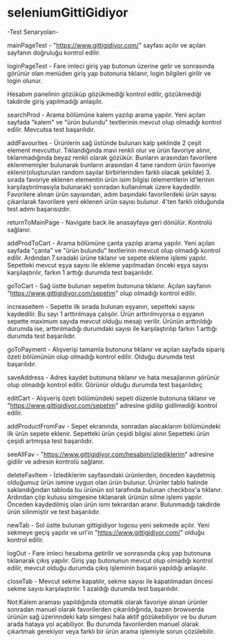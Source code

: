# seleniumGittiGidiyor

-Test Senaryoları-

mainPageTest - "https://www.gittigidiyor.com/" sayfası açılır ve açılan sayfanın doğruluğu kontrol edilir.

loginPageTest - Fare imleci giriş yap butonun üzerine gelir ve sonrasında görünür olan menüden giriş yap butonuna tıklanır, login bilgileri girilir ve login olunur. 

Hesabım panelinin gözüküp gözükmediği kontrol edilir, gözükmediği takdirde giriş yapılmadığı anlaşılır.

searchProd - Arama bölümüne kalem yazılıp arama yapılır. Yeni açılan sayfada "kalem" ve "ürün bulundu" textlerinin mevcut olup olmadığı kontrol edilir. Mevcutsa test başarılıdır.

addFavourites - Ürünlerin sağ üstünde bulunan kalp şeklinde 2 çeşit element mevcuttur. Tıklandığında mavi renkli olur ve ürün favoriye alınır, tıklanmadığında beyaz renkli olarak
gözükür. Bunların arasından favorilere eklenmemişler bulunarak bunların arasından 4 tane random ürün favoriye eklenir(oluşturulan random sayılar birbirlerinden farklı olacak şekilde)
3. sırada favoriye eklenen elementin ürün isim bilgisi (elementlerin id'lerinin karşılaştırılmasıyla bulunarak) sonradan kullanılmak üzere kaydedilir. Favorilere alınan ürün
sayısından, adım başındaki favorilerdeki ürün sayısı çıkarılarak favorilere yeni eklenen ürün sayısı bulunur. 4'ten farklı olduğunda test adımı başarısızdır.

returnToMainPage - Navigate back ile anasayfaya geri dönülür. Kontrolü sağlanır.

addProdToCart - Arama bölümüne çanta yazılıp arama yapılır. Yeni açılan sayfada "çanta" ve "ürün bulundu" textlerinin mevcut olup olmadığı kontrol edilir. Ardından 
7.sıradaki ürüne tıklanır ve sepete ekleme işlemi yapılır. Sepetteki mevcut eşya sayısı ile ekleme yapılmadan önceki eşya sayısı karşılaştırılır, farkın 1 arttığı durumda test başarılıdır.

goToCart - Sağ üstte bulunan sepetim butonuna tıklanır. Açılan sayfanın "https://www.gittigidiyor.com/sepetim" olup olmadığı kontrol edilir.

increaseitem - Sepette ilk sırada bulunan eşyanın, sepetteki sayısı kaydedilir. Bu sayı 1 arttırılmaya çalışılır. Ürün arttırılmıyorsa o eşyanın sepette maximum sayıda mevcut
olduğu mesajı verilir. Ürünün arttırıldığı durumda ise, arttırılmadığı durumdaki sayısı ile karşılaştırılıp farkın 1 arttığı durumda test başarılıdır.

goToPayment - Alışverişi tamamla butonuna tıklanır ve açılan sayfada sipariş özeti bölümünün olup olmadığı kontrol edilir. Olduğu durumda test başarılıdır.

saveAddress - Adres kaydet butonuna tıklanır ve hata mesajlarının görünür olup olmadığı kontrol edilir. Görünür olduğu durumda test başarılıdırç

editCart - Alışveriş özeti bölümündeki sepeti düzenle butonuna tıklanır ve "https://www.gittigidiyor.com/sepetim" adresine gidilip gidilmediği kontrol edilir.

addProductFromFav - Sepet ekranında, sonradan alacaklarım bölümündeki ilk ürün sepete eklenir. Sepetteki ürün çeşidi bilgisi alınır.Sepetteki ürün çeşidi artmışsa test başarılıdır.

seeAllFav - "https://www.gittigidiyor.com/hesabim/izlediklerim" adresine gidilir ve adresin kontrolü sağlanır.

deleteFavItem - İzlediklerim sayfasındaki ürünlerden, önceden kaydetmiş olduğumuz ürün ismine uygun olan ürün bulunur. Ürünler tablo halinde saklandığından tabloda bu ürünün
sol tarafında bulunan checkbox'a tıklanır. Ardından çöp kutusu simgesine tıklanarak ürünün silme işlemi yapılır. Önceden kaydedilmiş olan ürün ismi tekrardan aranır.
Bulunmadığı takdirde ürün silinmiştir ve test başarılıdır.

newTab - Sol üstte bulunan gittigidiyor logosu yeni sekmede açılır. Yeni sekmeye geçiş yapılır ve url'in "https://www.gittigidiyor.com/" olduğu kontrol edilir.

logOut - Fare imleci hesabıma getirilir ve sonrasında çıkış yap butonuna tıklanarak çıkış yapılır. Giriş yap butonunun mevcut olup olmadığı kontrol edilir, mevcut olduğu durumda
çıkış işleminin başarılı yapıldığı anlaşılır.

closeTab - Mevcut sekme kapatılır, sekme sayısı ile kapatılmadan öncesi sekme sayısı karşılaştırılır. 1 azaldığı durumda test başarılıdır.

Not:Kalem araması yapıldığında otomatik olarak favoriye alınan ürünler sonradan manuel olarak favorilerden çıkarıldığında, bazen browserda ürünün sağ üzerinndeki kalp simgesi hala aktif gözükebiliyor ve
bu durum arada hataya yol açabiliyor. Bu durumda favorilerden manuel olarak çıkartmak gerekiyor veya farklı bir ürün arama işlemiyle sorun çözülebilir.





